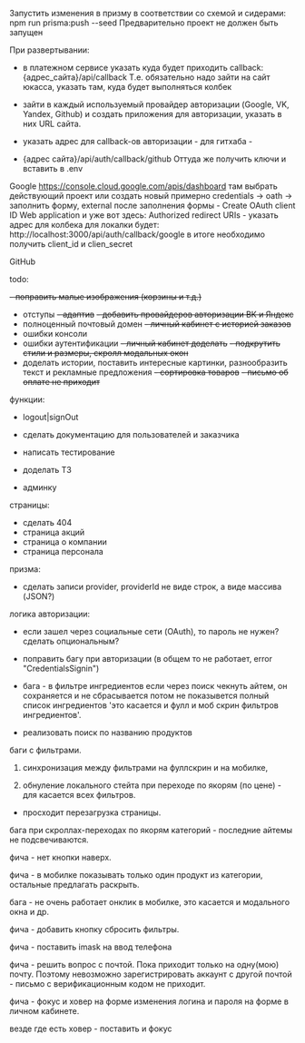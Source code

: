 Запустить изменения в призму в соответствии со схемой и сидерами:
npm run prisma:push --seed
Предварительно проект не должен быть запущен

При развертывании:

- в платежном сервисе указать куда будет приходить callback:
  {адрес_сайта}/api/callback
  Т.е. обязательно надо зайти на сайт юкасса, указать там, куда будет выполняться колбек

- зайти в каждый используемый провайдер авторизации (Google, VK, Yandex, Github)
  и создать приложения для авторизации, указать в них URL сайта.

* указать адрес для callback-ов авторизации - для гитхаба -

- {адрес сайта}/api/auth/callback/github
  Оттуда же получить ключи и вставить в .env

Google
https://console.cloud.google.com/apis/dashboard
там выбрать действующий проект или создать новый
примерно credentials -> oath -> заполнить форму, external
после заполнения формы - Create OAuth client ID
Web application
и уже вот здесь:
Authorized redirect URIs - указать адрес для колбека
для локалки будет:
http://localhost:3000/api/auth/callback/google
в итоге необходимо получить client_id и clien_secret

GitHub

todo:

~~- поправить малые изображения (корзины и т.д.)~~

- отступы
  ~~- адаптив~~
  ~~- добавить провайдеров авторизации ВК и Яндекс~~
- полноценный почтовый домен
  ~~- личный кабинет с историей заказов~~
- ошибки консоли
- ошибки аутентификации
  ~~- личный кабинет доделать~~
  ~~- подкрутить стили и размеры, скролл модальных окон~~
- доделать истории, поставить интересные картинки, разнообразить текст и рекламные предложения
  ~~- сортировка товаров~~
  ~~- письмо об оплате не приходит~~

функции:

- logout|signOut

- сделать документацию для пользователей и заказчика
- написать тестирование
- доделать ТЗ

- админку

страницы:

- сделать 404
- страница акций
- страница о компании
- страница персонала

призма:

- сделать записи provider, providerId не виде строк, а виде массива (JSON?)

логика авторизации:

- если зашел через социальные сети (OAuth), то пароль не нужен? сделать опциональным?
- поправить багу при авторизации (в общем то не работает, error "CredentialsSignin")

- бага - в фильтре ингредиентов если через поиск чекнуть айтем, он сохраняется и не сбрасывается
  потом не показывется полный список ингредиентов 'это касается и фулл и моб скрин фильтров ингредиентов'.

- реализовать поиск по названию продуктов

баги с фильтрами.

1. синхронизация между фильтрами на фуллскрин и на мобилке,

2. обнуление локального стейта при переходе по якорям (по цене) - для касается всех фильтров.

- просходит перезагрузка страницы.

бага при скроллах-переходах по якорям категорий - последние айтемы не подсвечиваются.

фича - нет кнопки наверх.

фича - в мобилке показывать только один продукт из категории, остальные предлагать раскрыть.

бага - не очень работает онклик в мобилке, это касается и модального окна и др.

фича - добавить кнопку сбросить фильтры.

фича - поставить imask на ввод телефона

фича - решить вопрос с почтой. Пока приходит только на одну(мою) почту. Поэтому невозможно зарегистрировать аккаунт с другой почтой - письмо с верификационным кодом не приходит.

фича - фокус и ховер на форме изменения логина и пароля на форме в личном кабинете.

везде где есть ховер - поставить и фокус
